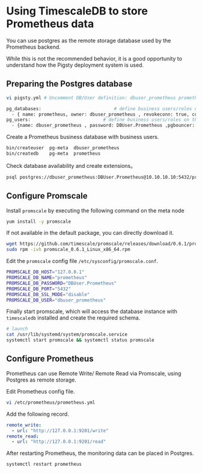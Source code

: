 # Using TimescaleDB to store Prometheus data

You can use postgres as the remote storage database used by the Prometheus backend.

While this is not the recommended behavior, it is a good opportunity to understand how the Pigsty deployment system is used.


## Preparing the Postgres database

```bash
vi pigsty.yml # Uncomment DB/User definition: dbuser_prometheus prometheus

pg_databases:                           # define business users/roles on this cluster, array of user definition
  - { name: prometheus, owner: dbuser_prometheus , revokeconn: true, comment: prometheus primary database }
pg_users:                           # define business users/roles on this cluster, array of user definition
  - {name: dbuser_prometheus , password: DBUser.Prometheus ,pgbouncer: true , createrole: true,  roles: [dbrole_admin], comment: admin user for prometheus database }
```

Create a Prometheus business database with business users.

```bash
bin/createuser  pg-meta  dbuser_prometheus
bin/createdb    pg-meta  prometheus
```

Check database availability and create extensions。

```bash
psql postgres://dbuser_prometheus:DBUser.Prometheus@10.10.10.10:5432/prometheus -c 'CREATE EXTENSION timescaledb;'
```



## Configure Promscale

Install `promscale` by executing the following command on the meta node

```bash
yum install -y promscale 
```

If not available in the default package, you can directly download it.

```bash
wget https://github.com/timescale/promscale/releases/download/0.6.1/promscale_0.6.1_Linux_x86_64.rpm
sudo rpm -ivh promscale_0.6.1_Linux_x86_64.rpm
```

Edit the `promscale` config file `/etc/sysconfig/promscale.conf`.

```bash
PROMSCALE_DB_HOST="127.0.0.1"
PROMSCALE_DB_NAME="prometheus"
PROMSCALE_DB_PASSWORD="DBUser.Prometheus"
PROMSCALE_DB_PORT="5432"
PROMSCALE_DB_SSL_MODE="disable"
PROMSCALE_DB_USER="dbuser_prometheus"
```

Finally start promscale, which will access the database instance with `timescaledb` installed and create the required schema.

```bash
# launch 
cat /usr/lib/systemd/system/promscale.service
systemctl start promscale && systemctl status promscale
```


## Configure Prometheus

Prometheus can use Remote Write/ Remote Read via Promscale, using Postgres as remote storage.

Edit Prometheus config file.

```bash
vi /etc/prometheus/prometheus.yml
```

Add the following record.

```yaml
remote_write:
  - url: "http://127.0.0.1:9201/write"
remote_read:
  - url: "http://127.0.0.1:9201/read"
```

After restarting Prometheus, the monitoring data can be placed in Postgres.

```bash
systemctl restart prometheus
```
